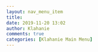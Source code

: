 ```yaml
---
layout: nav_menu_item
title: 
date: 2019-11-20 13:02
author: Klahanie
comments: true
categories: [Klahanie Main Menu]
---
```

 
